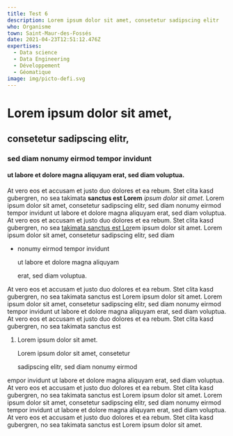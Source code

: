```yaml
---
title: Test 6
description: Lorem ipsum dolor sit amet, consetetur sadipscing elitr
who: Organisme
town: Saint-Maur-des-Fossés
date: 2021-04-23T12:51:12.476Z
expertises:
  - Data science
  - Data Engineering
  - Développement
  - Géomatique
image: img/picto-defi.svg
---
```

# Lorem ipsum dolor sit amet, 

## consetetur sadipscing elitr, 

### sed diam nonumy eirmod tempor invidunt 

#### ut labore et dolore magna aliquyam erat, sed diam voluptua. 

At vero eos et accusam et justo duo dolores et ea rebum. Stet clita kasd gubergren, no sea takimata **sanctus est Lorem** *ipsum dolor sit amet*. Lorem ipsum dolor sit amet, consetetur sadipscing elitr, sed diam nonumy eirmod tempor invidunt ut labore et dolore magna aliquyam erat, sed diam voluptua. At vero eos et accusam et justo duo dolores et ea rebum. Stet clita kasd gubergren, no sea [takimata sanctus est Lor](www.google.com)em ipsum dolor sit amet. Lorem ipsum dolor sit amet, consetetur sadipscing elitr, sed diam 

* nonumy eirmod tempor invidunt 

  ut labore et dolore magna aliquyam

   erat, sed diam voluptua. 

At vero eos et accusam et justo duo dolores et ea rebum. Stet clita kasd gubergren, no sea takimata sanctus est Lorem ipsum dolor sit amet. Lorem ipsum dolor sit amet, consetetur sadipscing elitr, sed diam nonumy eirmod tempor invidunt ut labore et dolore magna aliquyam erat, sed diam voluptua. At vero eos et accusam et justo duo dolores et ea rebum. Stet clita kasd gubergren, no sea takimata sanctus est

1. Lorem ipsum dolor sit amet. 

   Lorem ipsum dolor sit amet, consetetur 

   sadipscing elitr, sed diam nonumy eirmod 

empor invidunt ut labore et dolore magna aliquyam erat, sed diam voluptua. At vero eos et accusam et justo duo dolores et ea rebum. Stet clita kasd gubergren, no sea takimata sanctus est Lorem ipsum dolor sit amet. Lorem ipsum dolor sit amet, consetetur sadipscing elitr, sed diam nonumy eirmod tempor invidunt ut labore et dolore magna aliquyam erat, sed diam voluptua. At vero eos et accusam et justo duo dolores et ea rebum. Stet clita kasd gubergren, no sea takimata sanctus est Lorem ipsum dolor sit amet.